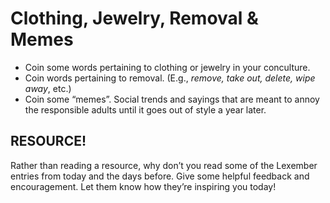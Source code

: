 # Clothing, Jewelry, Removal & Memes

+ Coin some words pertaining to clothing or jewelry in your conculture.
+ Coin words pertaining to removal. (E.g., _remove, take out, delete, wipe away_, etc.)
+ Coin some “memes”. Social trends and sayings that are meant to annoy the responsible adults until it goes out of style a year later.

## RESOURCE!

Rather than reading a resource, why don’t you read some of the Lexember entries from today and the days before. Give some helpful feedback and encouragement. Let them know how they’re inspiring you today!
